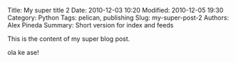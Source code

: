 Title: My super title 2
Date: 2010-12-03 10:20
Modified: 2010-12-05 19:30
Category: Python
Tags: pelican, publishing
Slug: my-super-post-2
Authors: Alex Pineda
Summary: Short version for index and feeds

This is the content of my super blog post.

ola ke ase!
